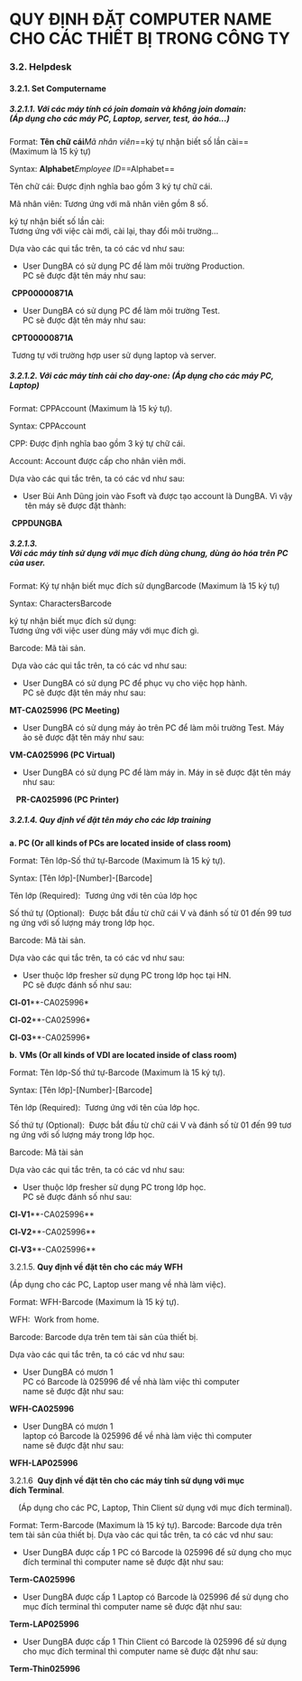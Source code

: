 
# **QUY ĐỊNH** **ĐẶT COMPUTER NAME CHO CÁC THIẾT BỊ TRONG CÔNG TY**

### **3.2. Helpdesk**

#### 3.2.1. **Set Computername**

##### 3.2.1.1. **Với các máy tính có join domain và không join domain: (Áp dụng cho các máy PC, Laptop, server, test, ảo hóa…)**

Format: **Tên chữ cái***Mã nhân viên*==ký tự nhận biết số lần cài==(Maximum là 15 ký tự)

Syntax: **Alphabet***Employee ID*==Alphabet==

Tên chữ cái: Được định nghĩa bao gồm 3 ký tự chữ cái.

Mã nhân viên: Tương ứng với mã nhân viên gồm 8 số.

ký tự nhận biết số lần cài: Tương ứng với việc cài mới, cài lại, thay đổi môi trường…

Dựa vào các qui tắc trên, ta có các vd như sau:

- User DungBA có sử dụng PC để làm môi trường Production. PC sẽ được đặt tên máy như sau:

 **CPP00000871A**

- User DungBA có sử dụng PC để làm môi trường Test. PC sẽ được đặt tên máy như sau:

 **CPT00000871A**

 Tương tự với trường hợp user sử dụng laptop và server. 

##### 3.2.1.2. **Với các máy tính cài cho day-one: (Áp dụng cho các máy PC, Laptop)** 

Format: CPPAccount (Maximum là 15 ký tự).

Syntax: CPPAccount

CPP: Được định nghĩa bao gồm 3 ký tự chữ cái.

Account: Account được cấp cho nhân viên mới.

Dựa vào các qui tắc trên, ta có các vd như sau:

- User Bùi Anh Dũng join vào Fsoft và được tạo account là DungBA. Vì vậy tên máy sẽ được đặt thành:

 **CPPDUNGBA**

##### 3.2.1.3. **Với các máy tính sử dụng với mục đích dùng chung, dùng ảo hóa trên PC của user.**

Format: Ký tự nhận biết mục đích sử dụngBarcode (Maximum là 15 ký tự)

Syntax: CharactersBarcode

ký tự nhận biết mục đích sử dụng: Tương ứng với việc user dùng máy với mục đích gì.

Barcode: Mã tài sản.

 Dựa vào các qui tắc trên, ta có các vd như sau:

- User DungBA có sử dụng PC để phục vụ cho việc họp hành. PC sẽ được đặt tên máy như sau:

**MT-CA025996 (PC Meeting)**

- User DungBA có sử dụng máy ảo trên PC để làm môi trường Test. Máy ảo sẽ được đặt tên máy như sau:

**VM-CA025996 (PC Virtual)**

- User DungBA có sử dụng PC để làm máy in. Máy in sẽ được đặt tên máy như sau:

   **PR-CA025996 (PC Printer)**

##### 3.2.1.4. **Quy định về đặt tên máy cho các lớp training**

**a. PC (Or all kinds of PCs are located inside of class room)**

Format: Tên lớp-Số thứ tự-Barcode (Maximum là 15 ký tự).

Syntax: [Tên lớp]-[Number]-[Barcode]

Tên lớp (Required):  Tương ứng với tên của lớp học

Số thứ tự (Optional):  Được bắt đầu từ chữ cái V và đánh số từ 01 đến 99 tương ứng với số lượng máy trong lớp học.

Barcode: Mã tài sản.

Dựa vào các qui tắc trên, ta có các vd như sau:

- User thuộc lớp fresher sử dụng PC trong lớp học tại HN. PC sẽ được đánh số như sau:

**Cl-01****-CA025996*

**Cl-02****-CA025996*

**Cl-03****-CA025996*

**b.** **VMs (Or all kinds of VDI are located inside of class room)**

Format: Tên lớp-Số thứ tự-Barcode (Maximum là 15 ký tự).

Syntax: [Tên lớp]-[Number]-[Barcode]

Tên lớp (Required):  Tương ứng với tên của lớp học.

Số thứ tự (Optional):  Được bắt đầu từ chữ cái V và đánh số từ 01 đến 99 tương ứng với số lượng máy trong lớp học.

Barcode: Mã tài sản

Dựa vào các qui tắc trên, ta có các vd như sau:

- User thuộc lớp fresher sử dụng PC trong lớp học. PC sẽ được đánh số như sau:

**Cl-V1****-CA025996**

**Cl-V2****-CA025996**

**Cl-V3****-CA025996**

3.2.1.5. **Quy định về đặt tên cho các máy WFH**

(Áp dụng cho các PC, Laptop user mang về nhà làm việc).

Format: WFH-Barcode (Maximum là 15 ký tự).

WFH:  Work from home. 

Barcode: Barcode dựa trên tem tài sản của thiết bị.

Dựa vào các qui tắc trên, ta có các vd như sau:

- User DungBA có mươn 1 PC có Barcode là 025996 để về nhà làm việc thì computer name sẽ được đặt như sau:

**WFH-CA025996**

- User DungBA có mươn 1 laptop có Barcode là 025996 để về nhà làm việc thì computer name sẽ được đặt như sau:

**WFH-LAP025996**

3.2.1.6  **Quy định về đặt tên cho các máy tính sử dụng với mục đích Terminal**.

    (Áp dụng cho các PC, Laptop, Thin Client sử dụng với mục đích terminal).

Format: Term-Barcode (Maximum là 15 ký tự).
Barcode: Barcode dựa trên tem tài sản của thiết bị.
Dựa vào các qui tắc trên, ta có các vd như sau:

- User DungBA được cấp 1 PC có Barcode là 025996 để sử dụng cho mục đích terminal thì computer name sẽ được đặt như sau:

**Term-CA025996**

- User DungBA được cấp 1 Laptop có Barcode là 025996 để sử dụng cho mục đích terminal thì computer name sẽ được đặt như sau:

**Term-LAP025996**

- User DungBA được cấp 1 Thin Client có Barcode là 025996 để sử dụng cho mục đích terminal thì computer name sẽ được đặt như sau:

**Term-Thin025996**